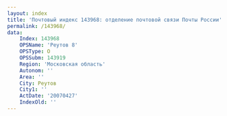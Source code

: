```yaml
---
layout: index
title: 'Почтовый индекс 143968: отделение почтовой связи Почты России'
permalink: /143968/
data:
    Index: 143968
    OPSName: 'Реутов 8'
    OPSType: О
    OPSSubm: 143919
    Region: 'Московская область'
    Autonom: ''
    Area: ''
    City: Реутов
    City1: ''
    ActDate: '20070427'
    IndexOld: ''
---
```

